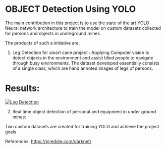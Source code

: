 
# OBJECT Detection Using YOLO
The main contribution in this project is to use the state of the art YOLO Neural network architecture to train the model on custom datasets collected for persons and objects in undreground mines.

The products of such a initiative are,
1. Leg Detection for smart cane project : Applying Computer vision to detect objects in the environment and assist blind people to navigate through busy environments. The dataset developed essentially consists of a single class, which are hand annoted images of legs of persons.
# Results:

[![Leg Detection](https://drive.google.com/file/d/1dBpY8qM6M4qarDusnrgTYWQO1Hn1QjAR/view?usp=sharing)](https://www.youtube.com/watch?v=XO6vIVuBunY)



2. Real time object detection of personal and equipment in under ground mines: 

Two custom datasets are created for training YOLO and achieve the project goals

References:
https://pjreddie.com/darknet/
